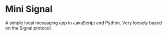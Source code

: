# Mini Signal
A simple local messaging app in JavaScript and Python.
Very loosely based on the Signal protocol.
